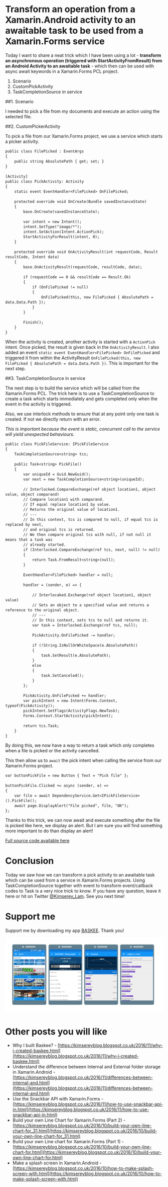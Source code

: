 # Transform an operation from a Xamarin.Android activity to an awaitable task to be used from a Xamarin.Forms service

Today I want to share a neat trick which I have been using a lot - __transform an asynchronous operation (triggered with StartActivityFromResult) from an Android Activity to an awaitable task__ - which then can be used with async await keywords in a Xamarin.Forms PCL project.

1. Scenario
2. CustomPickActivity
3. TaskCompletionSource in service

##1. Scenario

I needed to pick a file from my documents and execute an action using the selected file.

##2. CustomPickerActivity

To pick a file from our Xamarin.Forms project, we use a service which starts a picker activity.

```
public class FilePicked : EventArgs
{
    public string AbsolutePath { get; set; }
}

[Activity]
public class PickActivity: Activity
{
    static event EventHandler<FilePicked> OnFilePicked;

    protected override void OnCreate(Bundle savedInstanceState)
    {
        base.OnCreate(savedInstanceState);

        var intent = new Intent();
        intent.SetType("image/*");
        intent.SetAction(Intent.ActionPick);
        StartActivityForResult(intent, 0);
    }

    protected override void OnActivityResult(int requestCode, Result resultCode, Intent data)
    {
        base.OnActivityResult(requestCode, resultCode, data);

        if (requestCode == 0 && resultCode == Result.Ok)
        {
            if (OnFilePicked != null)
            {
                OnFilePicked(this, new FilePicked { AbsolutePath = data.Data.Path });
            }
        }
        
        Finish(); 
    }
}
```

When the activity is created, another activity is started with a `ActionPick` intent. Once picked, the result is given back in the `OnActivityResult`.
I also added an event `static event EventHandler<FilePicked> OnFilePicked`  and triggered it from within the ActivityResult `OnFilePicked(this, new FilePicked { AbsolutePath = data.Data.Path })`.
This is important for the next step.

##3. TaskCompletionSource in service

The next step is to build the service which will be called from the Xamarin.Forms PCL.
The trick here is to use a TaskCompletionSource to create a task which starts immediately and gets completed only when the event in the activity is triggered.

Also, we use interlock methods to ensure that at any point only one task is created. If not we directly return with an error.

_This is important because the event is static, concurrent call to the service will yield unexpected behaviours._

```
public class PickFileService: IPickFileService
{
    TaskCompletionSource<string> tcs;

    public Task<string> PickFile()
    {
        var uniqueId = Guid.NewGuid();
        var next = new TaskCompletionSource<string>(uniqueId); 

        // Interlocked.CompareExchange(ref object location1, object value, object comparand)
        // Compare location1 with comparand.
        // If equal replace location1 by value.
        // Returns the original value of location1.
        // ---
        // In this context, tcs is compared to null, if equal tcs is replaced by next,
        // and original tcs is returned.
        // We then compare original tcs with null, if not null it means that a task was 
        // already started.
        if (Interlocked.CompareExchange(ref tcs, next, null) != null)
        {
            return Task.FromResult<string>(null);
        }

        EventHandler<FilePicked> handler = null;

        handler = (sender, e) => {
            
            // Interlocaked.Exchange(ref object location1, object value)
            // Sets an object to a specified value and returns a reference to the original object.
            // ---
            // In this context, sets tcs to null and returns it.
            var task = Interlocked.Exchange(ref tcs, null);

            PickActivity.OnFilePicked -= handler;

            if (!String.IsNullOrWhiteSpace(e.AbsolutePath))
            {
                task.SetResult(e.AbsolutePath);
            }
            else
            {
                task.SetCanceled();
            }
        };

        PickActivity.OnFilePicked += handler;
        var pickIntent = new Intent(Forms.Context, typeof(PickActivity));
        pickIntent.SetFlags(ActivityFlags.NewTask);
        Forms.Context.StartActivity(pickIntent);

        return tcs.Task;
    }
}
```

By doing this, we now have a way to return a task which only completes when a file is picked or the activity cancelled.

This then allow us to `await` the pick intent when calling the service from our Xamarin.Forms project.

```
var buttonPickFile = new Button { Text = "Pick file" };

buttonPickFile.Clicked += async (sender, e) =>
{
    var file = await DependencyService.Get<IPickFileService>().PickFile();
    await page.DisplayAlert("File picked", file, "OK");
};
```

Thanks to this trick, we can now await and execute something after the file is picked like here, we display an alert. But I am sure you will find something more important to do than display an alert!

[Full source code available here](https://github.com/Kimserey/BoundServiceTest/blob/master/Droid/PickActivity.cs)

# Conclusion

Today we saw how we can transform a pick activity to an awaitable task which can be used from a service in Xamarin.Forms projects. Using TaskCompletionSource together with event to transform event/callback codes to Task is a very nice trick to know. If you have any question, leave it here or hit on Twitter [@Kimserey_Lam](https://twitter.com/Kimserey_Lam). See you next time!

# Support me
Support me by downloading my app [BASKEE](https://www.kimsereylam.com/baskee). Thank you!

![baskee](https://raw.githubusercontent.com/Kimserey/kimserey.github.io/master/img/readme/baskee_screenshots.png)

# Other posts you will like

- Why I built Baskee? - [https://kimsereyblog.blogspot.co.uk/2016/11/why-i-created-baskee.html](https://kimsereyblog.blogspot.co.uk/2016/11/why-i-created-baskee.html)
- Understand the difference between Internal and External folder storage in Xamarin.Android - [https://kimsereyblog.blogspot.co.uk/2016/11/differences-between-internal-and.html](https://kimsereyblog.blogspot.co.uk/2016/11/differences-between-internal-and.html)
- Use the Snackbar API with Xamarin.Forms - [https://kimsereyblog.blogspot.co.uk/2016/11/how-to-use-snackbar-api-in.html](https://kimsereyblog.blogspot.co.uk/2016/11/how-to-use-snackbar-api-in.html)
- Build your own Line Chart for Xamarin.Forms (Part 2) - [https://kimsereyblog.blogspot.co.uk/2016/10/build-your-own-line-chart-for_31.html](https://kimsereyblog.blogspot.co.uk/2016/10/build-your-own-line-chart-for_31.html)
- Build your own Line chart for Xamarin.Forms (Part 1) - [https://kimsereyblog.blogspot.co.uk/2016/10/build-your-own-line-chart-for.html](https://kimsereyblog.blogspot.co.uk/2016/10/build-your-own-line-chart-for.html)
- Make a splash screen in Xamarin.Android - [https://kimsereyblog.blogspot.co.uk/2016/10/how-to-make-splash-screen-with.html](https://kimsereyblog.blogspot.co.uk/2016/10/how-to-make-splash-screen-with.html)
